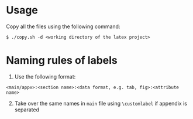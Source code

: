 # Usage
Copy all the files using the following command:
```shell
$ ./copy.sh -d <working directory of the latex project>
```

# Naming rules of labels
1. Use the following format:
```
<main/appx>:<section name>:<data format, e.g. tab, fig>:<attribute name>
```
2. Take over the same names in `main` file using `\customlabel` if appendix is separated
